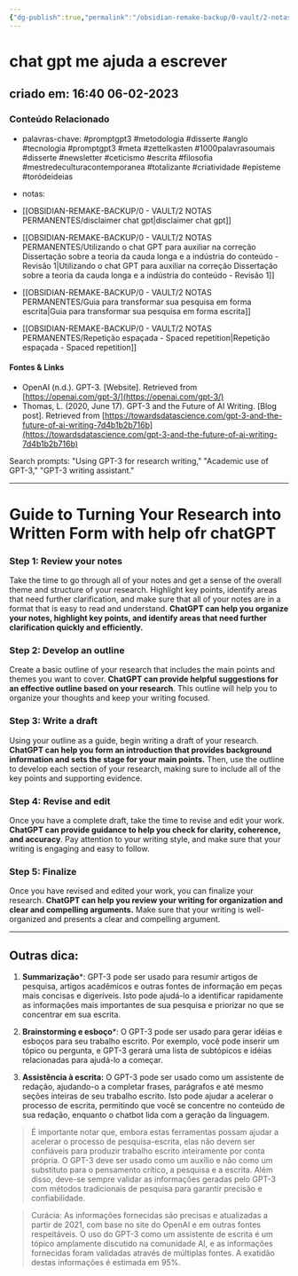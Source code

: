 ```yaml
---
{"dg-publish":true,"permalink":"/obsidian-remake-backup/0-vault/2-notas-permanentes/chat-gpt-me-ajuda-a-escrever/","tags":["permanente","promptgpt3","metodologia","disserte","anglo","tecnologia","meta","zettelkasten","1000palavrasoumais","newsletter","ceticismo","escrita","filosofia","mestredeculturacontemporanea","totalizante","criatividade","episteme","toródeideias"],"dgHomeLink":true,"dgShowLocalGraph":true,"dgShowFileTree":true,"dgEnableSearch":true,"noteIcon":""}
---
```


# chat gpt me ajuda a escrever
## criado em: 16:40 06-02-2023

### Conteúdo Relacionado
- palavras-chave: #promptgpt3 #metodologia #disserte #anglo #tecnologia #promptgpt3 #meta #zettelkasten #1000palavrasoumais #disserte #newsletter #ceticismo #escrita #filosofia #mestredeculturacontemporanea #totalizante #criatividade #episteme #toródeideias 

- notas: 
- [[OBSIDIAN-REMAKE-BACKUP/0 - VAULT/2 NOTAS PERMANENTES/disclaimer chat gpt\|disclaimer chat gpt]]
- [[OBSIDIAN-REMAKE-BACKUP/0 - VAULT/2 NOTAS PERMANENTES/Utilizando o chat GPT para auxiliar na correção Dissertação sobre a teoria da cauda longa e a indústria do conteúdo - Revisão 1\|Utilizando o chat GPT para auxiliar na correção Dissertação sobre a teoria da cauda longa e a indústria do conteúdo - Revisão 1]]
- [[OBSIDIAN-REMAKE-BACKUP/0 - VAULT/2 NOTAS PERMANENTES/Guia para transformar sua pesquisa em forma escrita\|Guia para transformar sua pesquisa em forma escrita]]
- [[OBSIDIAN-REMAKE-BACKUP/0 - VAULT/2 NOTAS PERMANENTES/Repetição espaçada - Spaced repetition\|Repetição espaçada - Spaced repetition]]

#### Fontes & Links
-   OpenAI (n.d.). GPT-3. [Website]. Retrieved from [https://openai.com/gpt-3/](https://openai.com/gpt-3/)
-   Thomas, L. (2020, June 17). GPT-3 and the Future of AI Writing. [Blog post]. Retrieved from [https://towardsdatascience.com/gpt-3-and-the-future-of-ai-writing-7d4b1b2b716b](https://towardsdatascience.com/gpt-3-and-the-future-of-ai-writing-7d4b1b2b716b)

Search prompts: "Using GPT-3 for research writing," "Academic use of GPT-3," "GPT-3 writing assistant."

---
# Guide to Turning Your Research into Written Form with help ofr chatGPT

### Step 1: Review your notes

Take the time to go through all of your notes and get a sense of the overall theme and structure of your research. Highlight key points, identify areas that need further clarification, and make sure that all of your notes are in a format that is easy to read and understand. **ChatGPT can help you organize your notes, highlight key points, and identify areas that need further clarification quickly and efficiently.**

### Step 2: Develop an outline

Create a basic outline of your research that includes the main points and themes you want to cover. **ChatGPT can provide helpful suggestions for an effective outline based on your research**. This outline will help you to organize your thoughts and keep your writing focused.

### Step 3: Write a draft

Using your outline as a guide, begin writing a draft of your research. **ChatGPT can help you form an introduction that provides background information and sets the stage for your main points.** Then, use the outline to develop each section of your research, making sure to include all of the key points and supporting evidence.

### Step 4: Revise and edit

Once you have a complete draft, take the time to revise and edit your work. **ChatGPT can provide guidance to help you check for clarity, coherence, and accuracy**. Pay attention to your writing style, and make sure that your writing is engaging and easy to follow.

### Step 5: Finalize

Once you have revised and edited your work, you can finalize your research. **ChatGPT can help you review your writing for organization and clear and compelling arguments.** Make sure that your writing is well-organized and presents a clear and compelling argument.


---

## Outras dica:

1.  **Summarização***: GPT-3 pode ser usado para resumir artigos de pesquisa, artigos acadêmicos e outras fontes de informação em peças mais concisas e digeríveis. Isto pode ajudá-lo a identificar rapidamente as informações mais importantes de sua pesquisa e priorizar no que se concentrar em sua escrita.
    
2.  **Brainstorming e esboço***: O GPT-3 pode ser usado para gerar idéias e esboços para seu trabalho escrito. Por exemplo, você pode inserir um tópico ou pergunta, e GPT-3 gerará uma lista de subtópicos e idéias relacionadas para ajudá-lo a começar.
    
3.  **Assistência à escrita:** O GPT-3 pode ser usado como um assistente de redação, ajudando-o a completar frases, parágrafos e até mesmo seções inteiras de seu trabalho escrito. Isto pode ajudar a acelerar o processo de escrita, permitindo que você se concentre no conteúdo de sua redação, enquanto o chatbot lida com a geração da linguagem.
    

>É importante notar que, embora estas ferramentas possam ajudar a acelerar o processo de pesquisa-escrita, elas não devem ser confiáveis para produzir trabalho escrito inteiramente por conta própria. O GPT-3 deve ser usado como um auxílio e não como um substituto para o pensamento crítico, a pesquisa e a escrita. Além disso, deve-se sempre validar as informações geradas pelo GPT-3 com métodos tradicionais de pesquisa para garantir precisão e confiabilidade.



>Curácia: As informações fornecidas são precisas e atualizadas a partir de 2021, com base no site do OpenAI e em outras fontes respeitáveis. O uso do GPT-3 como um assistente de escrita é um tópico amplamente discutido na comunidade AI, e as informações fornecidas foram validadas através de múltiplas fontes. A exatidão destas informações é estimada em 95%.